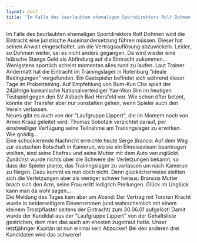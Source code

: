 ```yaml
---
layout: post
title: "Im Falle des beurlaubten ehemaligen Sportdirektors Rolf Dohmen wird die Eintracht eine juristische Auseinandersetzung führen müssen."
---
```


Im Falle des beurlaubten ehemaligen Sportdirektors Rolf Dohmen wird die Eintracht eine juristische Auseinandersetzung führen müssen. Dieser hat seinen Anwalt eingeschaltet, um die Vertragsauflösung abzuwickeln. Leider, so Dohmen weiter, sei es nicht anders gegangen. Da wird wieder eine hübsche Stange Geld als Abfindung auf die Eintracht zukommen...  
Wenigstens sportlich scheint momentan alles rund zu laufen. Laut Trainer Andermatt hat die Eintracht im Trainingslager in Rotenburg "ideale Bedingungen" vorgefunden. Ein Gastspieler befindet sich während dieser Tage im Probetraining. Auf Empfehlung von Bum-Kun Cha spielt der 24jährige koreanische Nationalverteidiger Yae-Won Sim im heutigen Testspiel gegen den SV Asbach Bad Hersfeld vor. Wie schon öfter betont, könnte der Transfer aber nur vonstatten gehen, wenn Spieler auch den Verein verlassen.  
Neues gibt es auch von der "Laufgruppe Lippert", die im Moment noch von Armin Kraaz geleitet wird: Thomas Sobotzik verzichtet darauf, per einstweiliger Verfügung seine Teilnahme am Trainingslager zu erwirken. Wie gnädig...  
Eine schockierende Nachricht erreichte heute Serge Branco: Auf dem Weg zur deutschen Botschaft in Kamerun, wo sie ein Einreisevisum beantragen wollten, sind seine Ehefrau und seine Mutter mit dem Auto verunglückt. Zunächst wurde nichts über die Schwere der Verletzungen bekannt, so dass der Spieler plante, das Trainingslager zu verlassen um nach Kamerun zu fliegen. Dazu kommt es nun doch nicht. Denn glücklicherweise stellten sich die Verletzungen aber als weniger schwer heraus: Brancos Mutter brach sich den Arm, seine Frau erlitt lediglich Prellungen. Glück im Unglück kann man da wohl sagen...  
Die Meldung des Tages kam aber am Abend: Der Vertrag mit Torsten Kracht wurde in beiderseitigem Einvernehmen (und wahrscheinlich mit einem kleinem Trostpflaster seitens der Eintracht) zum 30.06.01 aufgelöst! Damit wurde der Kandidat aus der "Laufgruppe Lippert" von der Gehaltsliste gestrichen, dem man das auch am ehesten zugetraut hatte. Unser letztjähriger Kapitän ist nun einmal kein Abzocker! Bei den anderen drei Kandidaten wird das schwerer!

